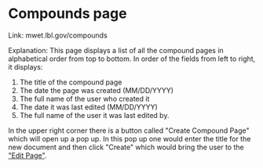# Compounds page
Link: mwet.lbl.gov/compounds

Explanation: This page displays a list of all the compound pages in alphabetical order from top to bottom. In order of the fields from left to right, it displays:

1. The title of the compound page
2. The date the page was created (MM/DD/YYYY)
3. The full name of the user who created it
4. The date it was last edited (MM/DD/YYYY)
5. The full name of the user it was last edited by.

In the upper right corner there is a button called "Create Compound Page" which will open up a pop up. In this pop up one would enter the title for the new document and then click "Create" which would bring the user to the ["Edit Page"](#/some_link_here).
